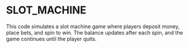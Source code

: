 # SLOT_MACHINE
This code simulates a slot machine game where players deposit money, place bets, and spin to win. The balance updates after each spin, and the game continues until the player quits.
